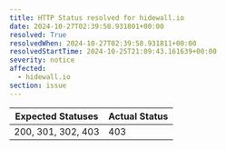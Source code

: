 ```yaml
---
title: HTTP Status resolved for hidewall.io
date: 2024-10-27T02:39:58.931801+00:00
resolved: True
resolvedWhen: 2024-10-27T02:39:58.931811+00:00
resolvedStartTime: 2024-10-25T21:09:43.161639+00:00
severity: notice
affected:
  - hidewall.io
section: issue
---
```


| Expected Statuses | Actual Status  |
|-------------------|----------------|
| 200, 301, 302, 403 | 403 |
